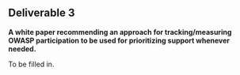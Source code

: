 ## **Deliverable 3**

**A white paper recommending an approach for tracking/measuring OWASP
participation to be used for prioritizing support whenever needed.**

To be filled in.